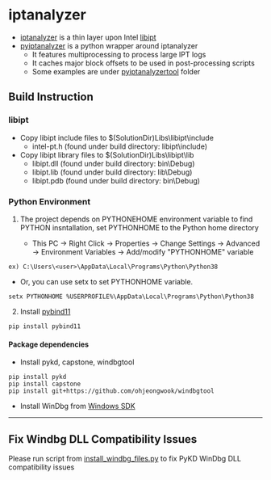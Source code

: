 # iptanalyzer

* [iptanalyzer](iptanalyzer) is a thin layer upon Intel [libipt](https://github.com/intel/libipt)
* [pyiptanalyzer](pyiptanalyzer) is a python wrapper around iptanalyzer
   * It features multiprocessing to process large IPT logs
   * It caches major block offsets to be used in post-processing scripts
   * Some examples are under [pyiptanalyzertool](pyiptanalyzertool) folder

## Build Instruction

### libipt

* Copy libipt include files to $(SolutionDir)Libs\libipt\include
   * intel-pt.h (found under build directory: libipt\include)
* Copy libipt library files to $(SolutionDir)Libs\libipt\lib
   * libipt.dll (found under build directory: bin\Debug)
   * libipt.lib (found under build directory: lib\Debug)
   * libipt.pdb (found under build directory: bin\Debug)

### Python Environment

1. The project depends on PYTHONEHOME environment variable to find PYTHON insntallation, set PYTHONHOME to the Python home directory

   * This PC -> Right Click -> Properties -> Change Settings -> Advanced -> Environment Variables -> Add/modify "PYTHONHOME" variable

```
ex) C:\Users\<user>\AppData\Local\Programs\Python\Python38
```

   * Or, you can use setx to set PYTHONHOME variable.
```
setx PYTHONHOME %USERPROFILE%\AppData\Local\Programs\Python\Python38
```

2. Install [pybind11](https://pybind11.readthedocs.io/en/stable/)

```
pip install pybind11
```

#### Package dependencies

* Install pykd, capstone, windbgtool

```
pip install pykd
pip install capstone
pip install git+https://github.com/ohjeongwook/windbgtool
```

* Install WinDbg from [Windows SDK](https://developer.microsoft.com/en-us/windows/downloads/windows-10-sdk)

---
## Fix Windbg DLL Compatibility Issues

Please run script from [install_windbg_files.py](https://raw.githubusercontent.com/ohjeongwook/windbgtool/master/installation/install_windbg_files.py) to fix PyKD WinDbg DLL compatibility issues
